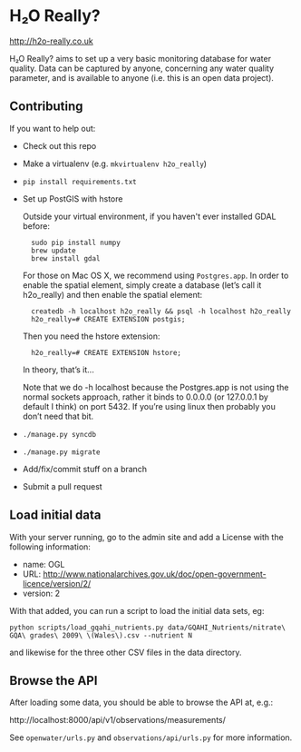 H₂O Really?
===========

http://h2o-really.co.uk

H₂O Really? aims to set up a very basic monitoring database for water quality.
Data can be captured by anyone, concerning any water quality parameter, and is
available to anyone (i.e. this is an open data project).

Contributing
------------

If you want to help out:

* Check out this repo
* Make a virtualenv (e.g. `mkvirtualenv h2o_really`)
* `pip install requirements.txt`
* Set up PostGIS with hstore

  Outside your virtual environment, if you haven't ever installed GDAL before:

        sudo pip install numpy
        brew update
        brew install gdal


  For those on Mac OS X, we recommend using `Postgres.app`. In order to enable
  the spatial element, simply create a database (let’s call it h2o\_really) and then
  enable the spatial element:

        createdb -h localhost h2o_really && psql -h localhost h2o_really
        h2o_really=# CREATE EXTENSION postgis;
  
  Then you need the hstore extension:

        h2o_really=# CREATE EXTENSION hstore;
  
  In theory, that’s it...

  Note that we do -h localhost because the Postgres.app is not using the normal
  sockets approach, rather it binds to 0.0.0.0 (or 127.0.0.1 by default I
  think) on port 5432. If you’re using linux then probably you don’t need that
  bit.
* `./manage.py syncdb`
* `./manage.py migrate`
* Add/fix/commit stuff on a branch
* Submit a pull request

Load initial data
-----------------

With your server running, go to the admin site and add a License with the following information:
* name: OGL
* URL: http://www.nationalarchives.gov.uk/doc/open-government-licence/version/2/
* version: 2

With that added, you can run a script to load the initial data sets, eg:

    python scripts/load_gqahi_nutrients.py data/GQAHI_Nutrients/nitrate\ GQA\ grades\ 2009\ \(Wales\).csv --nutrient N

and likewise for the three other CSV files in the data directory.

Browse the API
--------------
After loading some data, you should be able to browse the API at, e.g.:

http://localhost:8000/api/v1/observations/measurements/

See `openwater/urls.py` and `observations/api/urls.py` for more information.
